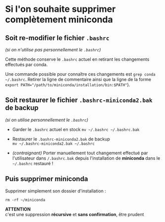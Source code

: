 # Si l'on souhaite supprimer complètement miniconda

## Soit re-modifier le fichier `.bashrc`
_(si on n'utilise pas personnellement le `.bashrc`)_

Cette méthode conserve le `.bashrc` actuel en retirant les changements effectués par conda.

Une commande possible pour connaître ces changements est `grep conda ~/.bashrc`.
Retirer la ligne de commentaire ainsi que la ligne de la forme `export PATH="/path/to/miniconda/installation/bin:$PATH"`).

## Soit restaurer le fichier `.bashrc-miniconda2.bak` de backup
_(si on utilise personnellement le `.bashrc`)_

* Garder le `.bashrc` actuel en stock
`mv ~/.bashrc ~/.bashrc.bak`

* Restaurer le `.bashrc-miniconda2.bak` de backup  
`mv ~/.bashrc-miniconda2.bak ~/.bashrc`

* _(contraignant)_ Porter manuellement tout changement effectué par l'utilisateur dans `/.bashrc.bak` depuis l'installation de **miniconda** dans le `~/.bashrc` restauré !

## Puis supprimer miniconda

Supprimer simplement son dossier d'installation :  
 
`rm -rf ~/miniconda`

**ATTENTION**  
c'est une suppression **récursive** et **sans confirmation**, être prudent
